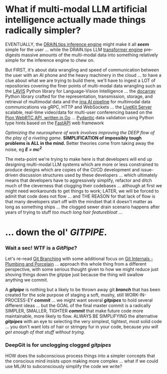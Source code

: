 # What if multi-modal LLM artificial intelligence actually made things radically simpler?

EVENTUALLY, the [DRAIN.tips inference engine](https://github.com/DRAINtips) might make it all ***seem*** simple for the user ... while the DRAIN.tips LLM [transformer engine](https://github.com/creVassOrg/TransformerEngine) pre-digests massive amounts of the multi-modal data into something relatively simple for the inference engine to chew on.

But FIRST, it's about data wrangling and speed of communication between the user with an AI phone and the heavy machinery in the cloud ... to have a clue about what we are trying to build there, we'll have to ingest a LOT of repositories covering the finer points of multi-modal data wrangling such as the [LAVIS](https://github.com/creVassOrg/LAVIS) Python library for Language-Vision Intelligence ... the [docarray](https://github.com/creVassOrg/docarray) Python library crafted for the representation, transmission, storage, and retrieval of multimodal data and the [jina AI pipeline](https://github.com/creVassOrg/jina) for multimodal data communications via gRPC, HTTP and WebSockets ... the [LiveKit Server](https://github.com/creVassOrg/livekit) scalable, real-time video/data for multi-user conferencing based on the [Pion WebRTC API, written in Go](https://github.com/pion/webrtc) ... [Pydantic](https://github.com/creVassOrg/pydantic) data validation using Python type hints based on the [FastAPI](https://github.com/creVassOrg/fastapi) web framework

*Optimizing the neurosphere of work involves improving the DEEP flow of the play of a riveting game.* **SIMPLIFICATION of impossibly tough problems is ALL in the mind.** Better theories come from taking away the noise, eg ***E = mc<sup>2</sup>***

The meta-point we're trying to make here is that developers will end up designing multi-modal LLM systems which are more or less constrained to produce designs which are copies of the CI/CD development and issue-driven discussion structures used by these developers ... which ultimately means that developers have to aggressively simplify, refactor and ditch much of the cleverness that clogging their codebases ... although at first we might need workarounds to get things to work; LATER, we  will be forced to admit that code does not flow ... and THE REASON for that lack of flow is that many developers start off with the mindset that it doesn't matter as long as something ships ... the clogged sewer drain scenario happens after years of trying to stuff *too much long hair featurebloat* ... 

# ... down the ol' ***GITPIPE***.

### Wait a sec! WTF is a ***GitPipe***?

Let's re-read [Git Branching](https://git-scm.com/book/en/v2/Git-Branching-Branches-in-a-Nutshell) with some additional focus on [Git Internals - Plumbing and Porcelain](https://git-scm.com/book/en/v2/Git-Internals-Plumbing-and-Porcelain) ... approach this whole thing from a different perspective, with some serious thought given to how we might reduce just shoving things down the gitpipe just because the thing will swallow anything we commit.

A ***gitpipe*** is nothing but a likely to be thrown away git ***branch*** that has been created for the sole purpose of staging a soft, mushy, still WORK-IN-PROCESS-EY ***commit*** ... we might want several ***gitpipes*** to hold several different ideas ... but the GOAL of the final master commit is a radically SIMPLER, SMALLER, TIGHTER ***commit*** that make future code more maintainable, more likely to flow. ALWAYS BE SIMPLIFYING the alternative ***gitpipes*** with an eye to selecting the very simplest, tightest, most solid code ... you don't want lots of hair or stringey fur in your code, because *you will get enough of that stuff without trying*.

### DeepGit is for unclogging clogged ***gitpipes***

HOW does the subconscious process things into a simpler concepts that the conscious mind insists upon making more complex ... what if we could use ML/AI to subconsciously simplify the code we write? 
